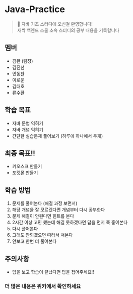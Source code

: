 # Java-Practice
>  🌱 자바 기초 스터디에 오신걸 환영합니다!<br>
> 새싹 백엔드 스쿨 소속 스터디의 공부 내용을 기록합니다

## 멤버
- 김완 (팀장)
- 김진선
- 민동찬
- 이로운
- 김태호
- 류수환

## 학습 목표
- 자바 문법 익히기
- 자바 개념 익히기
- 간단한 실습문제 풀어보기 (하루에 하나에서 두개)

## 최종 목표!!
- 키오스크 만들기
- 포켓몬 만들기

## 학습 방법
1. 문제를 풀어본다 (해결 과정 보면서)
2. 해당 개념을 잘 모르겠다면 개념부터 다시 공부한다
3. 문제 해결이 안된다면 힌트를 본다
4. 2시간 이상 고민 했는데 해결 못하겠다면 답을 먼저 쭉 훑어본다
5. 다시 풀어본다
6. 그래도 안되겠으면 따라서 쳐본다
7. 안보고 한번 더 풀어본다

## 주의사항
- 답을 보고 학습이 끝났다면 답을 접어주세요!!

### 더 많은 내용은 위키에서 확인하세요

